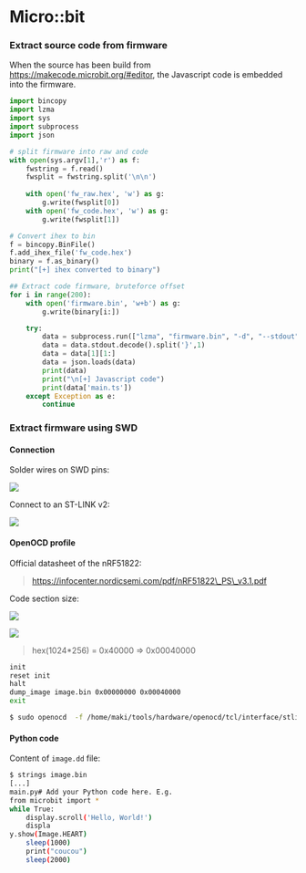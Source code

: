 # Micro::bit



### Extract source code from firmware

When the source has been build from https://makecode.microbit.org/#editor, the Javascript code is embedded into the firmware.

```python
import bincopy
import lzma
import sys
import subprocess
import json

# split firmware into raw and code
with open(sys.argv[1],'r') as f:
    fwstring = f.read()
    fwsplit = fwstring.split('\n\n')
    
    with open('fw_raw.hex', 'w') as g:
        g.write(fwsplit[0])
    with open('fw_code.hex', 'w') as g:
        g.write(fwsplit[1])

# Convert ihex to bin
f = bincopy.BinFile()
f.add_ihex_file('fw_code.hex')
binary = f.as_binary()
print("[+] ihex converted to binary")

## Extract code firmware, bruteforce offset
for i in range(200):
    with open('firmware.bin', 'w+b') as g:
        g.write(binary[i:])

    try:
        data = subprocess.run(["lzma", "firmware.bin", "-d", "--stdout"], capture_output=True)
        data = data.stdout.decode().split('}',1)
        data = data[1][1:]
        data = json.loads(data)
        print(data)
        print("\n[+] Javascript code")
        print(data['main.ts'])
    except Exception as e:
        continue
```

### Extract firmware using SWD

#### Connection

Solder wires on SWD pins:

![](https://i.ibb.co/FJZ3sr3/upload-c19e00cea2e28464c0fb9d4e8f6a6963.png)

Connect to an ST-LINK v2:

![](https://i.ibb.co/KrSJVKc/upload-2a0191d652b242e1762f75379af2b23c.png)

#### OpenOCD profile

Official datasheet of the nRF51822:

> https://infocenter.nordicsemi.com/pdf/nRF51822\_PS\_v3.1.pdf

Code section size:

![](https://i.ibb.co/Zz2wnry/upload-b2444a535e41dacbf5da5fd22dc66d50.png)

![](https://i.ibb.co/z7hgFqg/upload-feec06938e6d30aa212088c38227086e.png)

> hex(1024\*256) = 0x40000 => 0x00040000

```bash
init
reset init
halt
dump_image image.bin 0x00000000 0x00040000
exit
```

```bash
$ sudo openocd  -f /home/maki/tools/hardware/openocd/tcl/interface/stlink-v2-1.cfg -f /home/maki/tools/hardware/openocd/tcl/target/nrf51.cfg -f dump_fw.cfg
```

#### Python code

Content of `image.dd` file:

```bash
$ strings image.bin
[...]
main.py# Add your Python code here. E.g.
from microbit import *
while True:
    display.scroll('Hello, World!')
    displa
y.show(Image.HEART)
    sleep(1000)
    print("coucou")
    sleep(2000)
```
